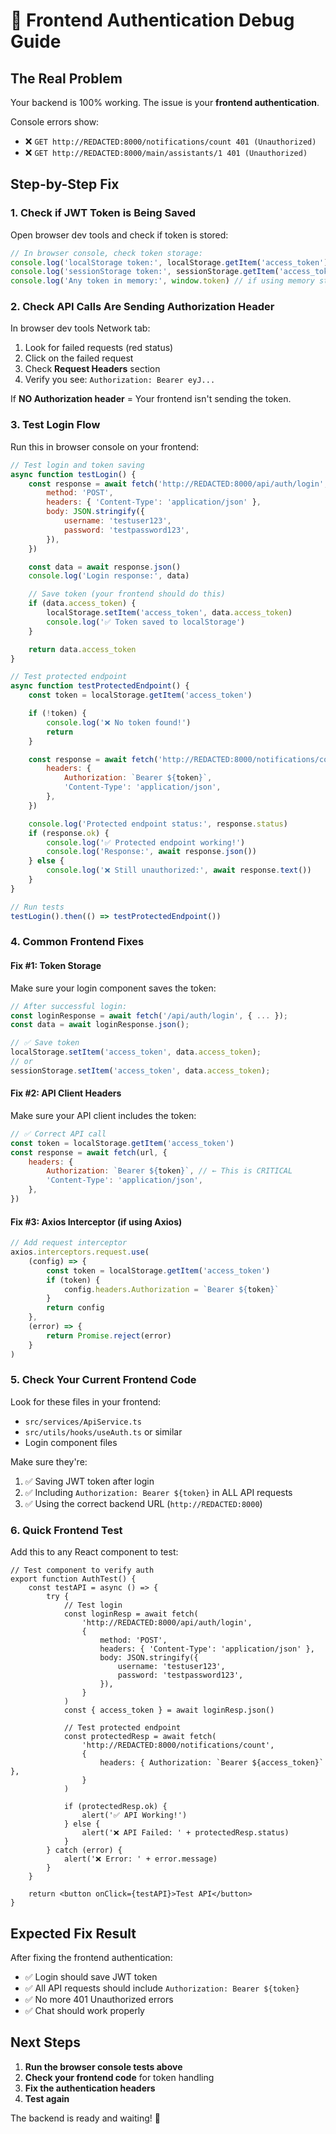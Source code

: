 # 🐛 Frontend Authentication Debug Guide

## The Real Problem

Your backend is 100% working. The issue is your **frontend authentication**.

Console errors show:

-   ❌ `GET http://REDACTED:8000/notifications/count 401 (Unauthorized)`
-   ❌ `GET http://REDACTED:8000/main/assistants/1 401 (Unauthorized)`

## Step-by-Step Fix

### 1. **Check if JWT Token is Being Saved**

Open browser dev tools and check if token is stored:

```javascript
// In browser console, check token storage:
console.log('localStorage token:', localStorage.getItem('access_token'))
console.log('sessionStorage token:', sessionStorage.getItem('access_token'))
console.log('Any token in memory:', window.token) // if using memory storage
```

### 2. **Check API Calls Are Sending Authorization Header**

In browser dev tools Network tab:

1. Look for failed requests (red status)
2. Click on the failed request
3. Check **Request Headers** section
4. Verify you see: `Authorization: Bearer eyJ...`

If **NO Authorization header** = Your frontend isn't sending the token.

### 3. **Test Login Flow**

Run this in browser console on your frontend:

```javascript
// Test login and token saving
async function testLogin() {
    const response = await fetch('http://REDACTED:8000/api/auth/login', {
        method: 'POST',
        headers: { 'Content-Type': 'application/json' },
        body: JSON.stringify({
            username: 'testuser123',
            password: 'testpassword123',
        }),
    })

    const data = await response.json()
    console.log('Login response:', data)

    // Save token (your frontend should do this)
    if (data.access_token) {
        localStorage.setItem('access_token', data.access_token)
        console.log('✅ Token saved to localStorage')
    }

    return data.access_token
}

// Test protected endpoint
async function testProtectedEndpoint() {
    const token = localStorage.getItem('access_token')

    if (!token) {
        console.log('❌ No token found!')
        return
    }

    const response = await fetch('http://REDACTED:8000/notifications/count', {
        headers: {
            Authorization: `Bearer ${token}`,
            'Content-Type': 'application/json',
        },
    })

    console.log('Protected endpoint status:', response.status)
    if (response.ok) {
        console.log('✅ Protected endpoint working!')
        console.log('Response:', await response.json())
    } else {
        console.log('❌ Still unauthorized:', await response.text())
    }
}

// Run tests
testLogin().then(() => testProtectedEndpoint())
```

### 4. **Common Frontend Fixes**

#### Fix #1: Token Storage

Make sure your login component saves the token:

```javascript
// After successful login:
const loginResponse = await fetch('/api/auth/login', { ... });
const data = await loginResponse.json();

// ✅ Save token
localStorage.setItem('access_token', data.access_token);
// or
sessionStorage.setItem('access_token', data.access_token);
```

#### Fix #2: API Client Headers

Make sure your API client includes the token:

```javascript
// ✅ Correct API call
const token = localStorage.getItem('access_token')
const response = await fetch(url, {
    headers: {
        Authorization: `Bearer ${token}`, // ← This is CRITICAL
        'Content-Type': 'application/json',
    },
})
```

#### Fix #3: Axios Interceptor (if using Axios)

```javascript
// Add request interceptor
axios.interceptors.request.use(
    (config) => {
        const token = localStorage.getItem('access_token')
        if (token) {
            config.headers.Authorization = `Bearer ${token}`
        }
        return config
    },
    (error) => {
        return Promise.reject(error)
    }
)
```

### 5. **Check Your Current Frontend Code**

Look for these files in your frontend:

-   `src/services/ApiService.ts`
-   `src/utils/hooks/useAuth.ts` or similar
-   Login component files

Make sure they're:

1. ✅ Saving JWT token after login
2. ✅ Including `Authorization: Bearer ${token}` in ALL API requests
3. ✅ Using the correct backend URL (`http://REDACTED:8000`)

### 6. **Quick Frontend Test**

Add this to any React component to test:

```tsx
// Test component to verify auth
export function AuthTest() {
    const testAPI = async () => {
        try {
            // Test login
            const loginResp = await fetch(
                'http://REDACTED:8000/api/auth/login',
                {
                    method: 'POST',
                    headers: { 'Content-Type': 'application/json' },
                    body: JSON.stringify({
                        username: 'testuser123',
                        password: 'testpassword123',
                    }),
                }
            )
            const { access_token } = await loginResp.json()

            // Test protected endpoint
            const protectedResp = await fetch(
                'http://REDACTED:8000/notifications/count',
                {
                    headers: { Authorization: `Bearer ${access_token}` },
                }
            )

            if (protectedResp.ok) {
                alert('✅ API Working!')
            } else {
                alert('❌ API Failed: ' + protectedResp.status)
            }
        } catch (error) {
            alert('❌ Error: ' + error.message)
        }
    }

    return <button onClick={testAPI}>Test API</button>
}
```

## Expected Fix Result

After fixing the frontend authentication:

-   ✅ Login should save JWT token
-   ✅ All API requests should include `Authorization: Bearer ${token}`
-   ✅ No more 401 Unauthorized errors
-   ✅ Chat should work properly

## Next Steps

1. **Run the browser console tests above**
2. **Check your frontend code** for token handling
3. **Fix the authentication headers**
4. **Test again**

The backend is ready and waiting! 🚀
